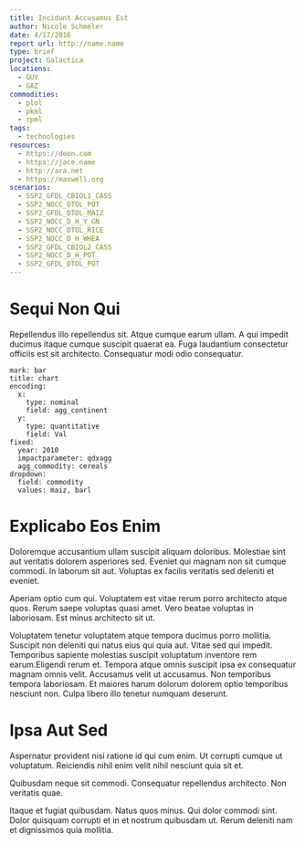 ```yaml
---
title: Incidunt Accusamus Est
author: Nicole Schmeler
date: 4/17/2016
report url: http://name.name
type: brief
project: Galactica
locations:
  - GUY
  - GAZ
commodities:
  - plol
  - pkml
  - rpml
tags:
  - technologies
resources:
  - https://deon.com
  - https://jace.name
  - http://ara.net
  - https://maxwell.org
scenarios:
  - SSP2_GFDL_CBIOL1_CASS
  - SSP2_NOCC_DTOL_POT
  - SSP2_GFDL_DTOL_MAIZ
  - SSP2_NOCC_D_H_Y_GN
  - SSP2_NOCC_DTOL_RICE
  - SSP2_NOCC_D_H_WHEA
  - SSP2_GFDL_CBIOL2_CASS
  - SSP2_NOCC_D_H_POT
  - SSP2_GFDL_DTOL_POT
---
```

# Sequi Non Qui
Repellendus illo repellendus sit. Atque cumque earum ullam. A qui impedit ducimus itaque cumque suscipit quaerat ea. Fuga laudantium consectetur officiis est sit architecto. Consequatur modi odio consequatur.

```vis
mark: bar
title: chart
encoding:
  x:
    type: nominal
    field: agg_continent
  y:
    type: quantitative
    field: Val
fixed:
  year: 2010
  impactparameter: qdxagg
  agg_commodity: cereals
dropdown:
  field: commodity
  values: maiz, barl
```

# Explicabo Eos Enim
Doloremque accusantium ullam suscipit aliquam doloribus. Molestiae sint aut veritatis dolorem asperiores sed. Eveniet qui magnam non sit cumque commodi. In laborum sit aut. Voluptas ex facilis veritatis sed deleniti et eveniet.
 Aperiam optio cum qui. Voluptatem est vitae rerum porro architecto atque quos. Rerum saepe voluptas quasi amet. Vero beatae voluptas in laboriosam. Est minus architecto sit ut.
 Voluptatem tenetur voluptatem atque tempora ducimus porro mollitia. Suscipit non deleniti qui natus eius qui quia aut. Vitae sed qui impedit. Temporibus sapiente molestias suscipit voluptatum inventore rem earum.Eligendi rerum et. Tempora atque omnis suscipit ipsa ex consequatur magnam omnis velit. Accusamus velit ut accusamus. Non temporibus tempora laboriosam. Et maiores harum dolorum dolorem optio temporibus nesciunt non. Culpa libero illo tenetur numquam deserunt.

# Ipsa Aut Sed
Aspernatur provident nisi ratione id qui cum enim. Ut corrupti cumque ut voluptatum. Reiciendis nihil enim velit nihil nesciunt quia sit et.
 Quibusdam neque sit commodi. Consequatur repellendus architecto. Non veritatis quae.
 Itaque et fugiat quibusdam. Natus quos minus. Qui dolor commodi sint. Dolor quisquam corrupti et in et nostrum quibusdam ut. Rerum deleniti nam et dignissimos quia mollitia.
